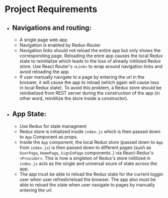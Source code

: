 # Project Requirements

- ## Navigations and routing:

  - A single page web app
  - Navigation is enabled by Redux-Router
  - Navigation links should not reload the entire app but only shows the corresponding page. Reloading the enire app causes the local Redux state to reinitialize which leads to the loss of already initilized Redux store. Use React Router's `<Link>` to wrap around navigation links and avoid reloading the app.
  - If user manually navigate to a page by entering the url in the broswer, it will cause the app to reload (which again will cause loss in local Redux state). To avoid this problem, a Redux store should be reinitialized from REST server during the construction of the app (in other word, reinitilize the store inside a constructor).

- ## App State:
  - Use Redux for state managment
  - Redux store is initialized inside `index.js` which is then passed down to `App` Component as props.
  - Inside the `App` component, the local Redux store (passed down to `App` from `index.js`) is then passed down to different pages (sush as `UserPage`, `HomePage`, `SignInPage` components..) via React-Redux's `<Provider>`. This is how a singleton of Redux's store initilized in `index.js` acts as the single and universal soure of state across the app.
  - The app must be able to reload the Redux state for the current loggin user when user refresh/reload the browser. The app also must be able to reload the state when user navigate to pages by manually entering the url.